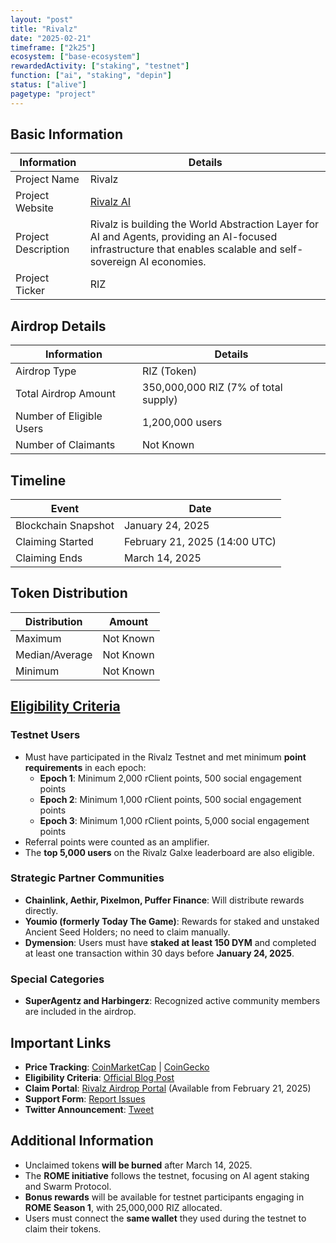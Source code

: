 ```yaml
---
layout: "post"
title: "Rivalz"
date: "2025-02-21"
timeframe: ["2k25"]
ecosystem: ["base-ecosystem"]
rewardedActivity: ["staking", "testnet"]
function: ["ai", "staking", "depin"]
status: ["alive"]
pagetype: "project"
---
```


## Basic Information

| Information         | Details                                                                                                                                                         |
| ------------------- | --------------------------------------------------------------------------------------------------------------------------------------------------------------- |
| Project Name        | Rivalz                                                                                                                                                          |
| Project Website     | [Rivalz AI](https://blog.rivalz.ai)                                                                                                                             |
| Project Description | Rivalz is building the World Abstraction Layer for AI and Agents, providing an AI-focused infrastructure that enables scalable and self-sovereign AI economies. |
| Project Ticker      | RIZ                                                                                                                                                             |

## Airdrop Details

| Information              | Details                              |
| ------------------------ | ------------------------------------ |
| Airdrop Type             | RIZ (Token)                          |
| Total Airdrop Amount     | 350,000,000 RIZ (7% of total supply) |
| Number of Eligible Users | 1,200,000 users                      |
| Number of Claimants      | Not Known                            |

## Timeline

| Event               | Date                          |
| ------------------- | ----------------------------- |
| Blockchain Snapshot | January 24, 2025              |
| Claiming Started    | February 21, 2025 (14:00 UTC) |
| Claiming Ends       | March 14, 2025                |

## Token Distribution

| Distribution   | Amount    |
| -------------- | --------- |
| Maximum        | Not Known |
| Median/Average | Not Known |
| Minimum        | Not Known |

## [Eligibility Criteria](https://blog.rivalz.ai/rivalz-testnet-airdrop-celebrating-the-community/)

### Testnet Users

- Must have participated in the Rivalz Testnet and met minimum **point requirements** in each epoch:
  - **Epoch 1**: Minimum 2,000 rClient points, 500 social engagement points
  - **Epoch 2**: Minimum 1,000 rClient points, 500 social engagement points
  - **Epoch 3**: Minimum 1,000 rClient points, 5,000 social engagement points
- Referral points were counted as an amplifier.
- The **top 5,000 users** on the Rivalz Galxe leaderboard are also eligible.

### Strategic Partner Communities

- **Chainlink, Aethir, Pixelmon, Puffer Finance**: Will distribute rewards directly.
- **Youmio (formerly Today The Game)**: Rewards for staked and unstaked Ancient Seed Holders; no need to claim manually.
- **Dymension**: Users must have **staked at least 150 DYM** and completed at least one transaction within 30 days before **January 24, 2025**.

### Special Categories

- **SuperAgentz and Harbingerz**: Recognized active community members are included in the airdrop.

## Important Links

- **Price Tracking**: [CoinMarketCap](https://coinmarketcap.com/currencies/rivalz-network) | [CoinGecko](https://www.coingecko.com/en/coins/rivalz-network)
- **Eligibility Criteria**: [Official Blog Post](https://blog.rivalz.ai/rivalz-testnet-airdrop-celebrating-the-community/)
- **Claim Portal**: [Rivalz Airdrop Portal](https://blog.rivalz.ai) (Available from February 21, 2025)
- **Support Form**: [Report Issues](https://docs.google.com/forms/d/e/1FAIpQLSe52MPGWjPwpc12XoZqgz9T4aIxktOIdOaLzatP1oYmmgCGaQ/viewform)
- **Twitter Announcement**: [Tweet](https://x.com/Rivalz_AI/status/1892938362102686062)

## Additional Information

- Unclaimed tokens **will be burned** after March 14, 2025.
- The **ROME initiative** follows the testnet, focusing on AI agent staking and Swarm Protocol.
- **Bonus rewards** will be available for testnet participants engaging in **ROME Season 1**, with 25,000,000 RIZ allocated.
- Users must connect the **same wallet** they used during the testnet to claim their tokens.